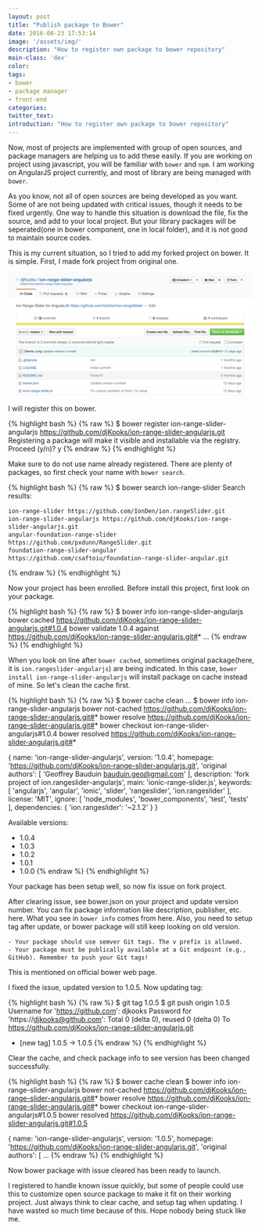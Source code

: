 ```yaml
---
layout: post
title: "Publish package to Bower"
date: 2016-08-23 17:53:14
image: '/assets/img/'
description: "How to register own package to bower repository"
main-class: 'dev'
color:
tags:
- bower
- package manager
- front-end
categories:
twitter_text:
introduction: "How to register own package to bower repository"
---
```


Now, most of projects are implemented with group of open sources, and package managers are helping us to add these easily. If you are working on project using javascript, you will be familiar with `bower` and `npm`. I am working on AngularJS project currently, and most of library are being managed with `bower`.

As you know, not all of open sources are being developed as you want. Some of are not being updated with critical issues, though it needs to be fixed urgently. One way to handle this situation is download the file, fix the source, and add to your local project. But your library packages will be seperated(one in bower component, one in local folder), and it is not good to maintain source codes.

This is my current situation, so I tried to add my forked project on bower.
It is simple. First, I made fork project from original one.

![Screenshot](/assets/post_img/bower_register/fork_project.png)

I will register this on bower.

{% highlight bash %}
{% raw %}
$ bower register ion-range-slider-angularjs https://github.com/djKooks/ion-range-slider-angularjs.git
Registering a package will make it visible and installable via the registry.
Proceed (y/n)? y
{% endraw %}
{% endhighlight %}

Make sure to do not use name already registered. There are plenty of packages, so first check your name with `bower search`.

{% highlight bash %}
{% raw %}
$ bower search ion-range-slider
Search results:

    ion-range-slider https://github.com/IonDen/ion.rangeSlider.git
    ion-range-slider-angularjs https://github.com/djKooks/ion-range-slider-angularjs.git
    angular-foundation-range-slider https://github.com/pxdunn/RangeSlider.git
    foundation-range-slider-angular https://github.com/csaftoiu/foundation-range-slider-angular.git
{% endraw %}
{% endhighlight %}

Now your project has been enrolled. Before install this project, first look on your package.

{% highlight bash %}
{% raw %}
$ bower info ion-range-slider-angularjs
bower cached        https://github.com/djKooks/ion-range-slider-angularjs.git#1.0.4
bower validate      1.0.4 against https://github.com/djKooks/ion-range-slider-angularjs.git#*
...
{% endraw %}
{% endhighlight %}

When you look on line after `bower cached`, sometimes original package(here, it is  `ion.rangeslider-angularjs`) are being indicated. In this case, `bower install ion-range-slider-angularjs` will install package on cache instead of mine. So let's clean the cache first.

{% highlight bash %}
{% raw %}
$ bower cache clean
...
$ bower info ion-range-slider-angularjs
bower not-cached    https://github.com/djKooks/ion-range-slider-angularjs.git#*
bower resolve       https://github.com/djKooks/ion-range-slider-angularjs.git#*
bower checkout      ion-range-slider-angularjs#1.0.4
bower resolved      https://github.com/djKooks/ion-range-slider-angularjs.git#*

{
  name: 'ion-range-slider-angularjs',
  version: '1.0.4',
  homepage: 'https://github.com/djKooks/ion-range-slider-angularjs.git',
  'original authors': [
    'Geoffrey Bauduin <bauduin.geo@gmail.com>'
  ],
  description: 'fork project of ion.rangeslider-angularjs',
  main: 'ionic-range-slider.js',
  keywords: [
    'angularjs',
    'angular',
    'ionic',
    'slider',
    'rangeslider',
    'ion.rangeslider'
  ],
  license: 'MIT',
  ignore: [
    'node_modules',
    'bower_components',
    'test',
    'tests'
  ],
  dependencies: {
    'ion.rangeslider': '~2.1.2'
  }
}

Available versions:
  - 1.0.4
  - 1.0.3
  - 1.0.2
  - 1.0.1
  - 1.0.0
{% endraw %}
{% endhighlight %}

Your package has been setup well, so now fix issue on fork project.

After clearing issue, see bower.json on your project and update version number. You can fix package information like description, publisher, etc. here. What you see in `bower info` comes from here. Also, you need to setup tag after update, or bower package will still keep looking on old version.

```
- Your package should use semver Git tags. The v prefix is allowed.
- Your package must be publically available at a Git endpoint (e.g., GitHub). Remember to push your Git tags!
```
This is mentioned on official bower web page.

I fixed the issue, updated version to 1.0.5. Now updating tag:

{% highlight bash %}
{% raw %}
$ git tag 1.0.5
$ git push origin 1.0.5
Username for 'https://github.com': djkooks
Password for 'https://djkooks@github.com':
Total 0 (delta 0), reused 0 (delta 0)
To https://github.com/djKooks/ion-range-slider-angularjs.git
 * [new tag]         1.0.5 -> 1.0.5
{% endraw %}
{% endhighlight %}

Clear the cache, and check package info to see version has been changed successfully.

{% highlight bash %}
{% raw %}
$ bower cache clean
$ bower info ion-range-slider-angularjs
bower not-cached    https://github.com/djKooks/ion-range-slider-angularjs.git#*
bower resolve       https://github.com/djKooks/ion-range-slider-angularjs.git#*
bower checkout      ion-range-slider-angularjs#1.0.5
bower resolved      https://github.com/djKooks/ion-range-slider-angularjs.git#1.0.5

{
  name: 'ion-range-slider-angularjs',
  version: '1.0.5',
  homepage: 'https://github.com/djKooks/ion-range-slider-angularjs.git',
  'original authors': [
...
{% endraw %}
{% endhighlight %}

Now bower package with issue cleared has been ready to launch.

I registered to handle known issue quickly, but some of people could use this to customize open source package to make it fit on their working project. Just always think to clear cache, and setup tag when updating. I have wasted so much time because of this. Hope nobody being stuck like me.
